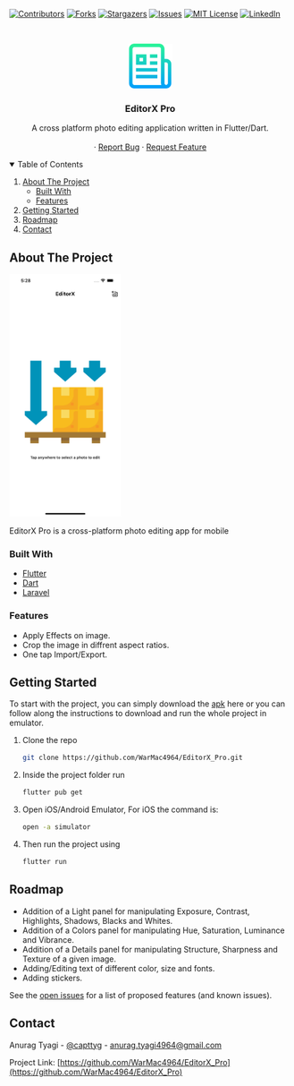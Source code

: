 

[![Contributors][contributors-shield]][contributors-url]
[![Forks][forks-shield]][forks-url]
[![Stargazers][stars-shield]][stars-url]
[![Issues][issues-shield]][issues-url]
[![MIT License][license-shield]][license-url]
[![LinkedIn][linkedin-shield]][linkedin-url]



<!-- PROJECT LOGO -->
<br />
<p align="center">
  <a href="https://github.com/WarMac4964/EditorX_Pro">
    <img src="readme/logo.png" alt="Logo" width="80" height="80">
  </a>

  <h3 align="center">EditorX Pro</h3>

  <p align="center">
    A cross platform photo editing application written in Flutter/Dart.
    <br />
    <br />
    ·
    <a href="https://github.com/WarMac4964/EditorX_Pro/issues">Report Bug</a>
    ·
    <a href="https://github.com/WarMac4964/EditorX_Pro/issues">Request Feature</a>
  </p>
</p>



<!-- TABLE OF CONTENTS -->
<details open="open">
  <summary>Table of Contents</summary>
  <ol>
    <li>
      <a href="#about-the-project">About The Project</a>
      <ul>
        <li><a href="#built-with">Built With</a></li>
        <li><a href="#Feature">Features</a></li>
      </ul>
    </li>
    <li>
      <a href="#getting-started">Getting Started</a>
    </li>
    <li><a href="#roadmap">Roadmap</a></li>
    <li><a href="#contact">Contact</a></li>
  </ol>
</details>



<!-- ABOUT THE PROJECT -->
## About The Project

<img src="readme/screenshot.png" alt="Logo" width="200" >

EditorX Pro is a cross-platform photo editing app for mobile


### Built With

* [Flutter](https://getbootstrap.com)
* [Dart](https://jquery.com)
* [Laravel](https://laravel.com)


### Features

- Apply Effects on image.
- Crop the image in diffrent aspect ratios. 
- One tap Import/Export.

<!-- GETTING STARTED -->
## Getting Started

To start with the project, you can simply download the [apk]() here or you can follow along the instructions to 
download and run the whole project in emulator.

1. Clone the repo
   ```sh
   git clone https://github.com/WarMac4964/EditorX_Pro.git
   ```
2. Inside the project folder run
   ```sh
   flutter pub get
   ```
3. Open iOS/Android Emulator, For iOS the command is:
   ```sh
   open -a simulator
   ```
4. Then run the project using
   ```sh
   flutter run
   ```


<!-- ROADMAP -->
## Roadmap

- Addition of a Light panel for manipulating Exposure, Contrast, Highlights, Shadows, Blacks and Whites.
- Addition of a Colors panel for manipulating Hue, Saturation, Luminance and Vibrance.
- Addition of a Details panel for manipulating Structure, Sharpness and Texture of a given image.
- Adding/Editing text of different color, size and fonts.
- Adding stickers.

See the [open issues](https://github.com/WarMac4964/EditorX_Pro/issues) for a list of proposed features (and known issues).


<!-- CONTACT -->
## Contact

Anurag Tyagi - [@capttyg](https://www.instagram.com/capttyg/) - anurag.tyagi4964@gmail.com

Project Link: [https://github.com/WarMac4964/EditorX_Pro](https://github.com/WarMac4964/EditorX_Pro)



[contributors-shield]: https://img.shields.io/github/contributors/WarMac4964/EditorX_Pro.svg?style=for-the-badge
[contributors-url]: https://github.com/WarMac4964/EditorX_Pro/graphs/contributors
[forks-shield]: https://img.shields.io/github/forks/WarMac4964/EditorX_Pro.svg?style=for-the-badge
[forks-url]: https://github.com/WarMac4964/EditorX_Pro/network/members
[stars-shield]: https://img.shields.io/github/stars/WarMac4964/EditorX_Pro.svg?style=for-the-badge
[stars-url]: https://github.com/WarMac4964/EditorX_Pro/stargazers
[issues-shield]: https://img.shields.io/github/issues/WarMac4964/EditorX_Pro.svg?style=for-the-badge
[issues-url]: https://github.com/WarMac4964/EditorX_Pro/issues
[license-shield]: https://img.shields.io/github/license/WarMac4964/EditorX_Pro.svg?style=for-the-badge
[license-url]: https://github.com/WarMac4964/EditorX_Pro/blob/master/LICENSE.txt
[linkedin-shield]: https://img.shields.io/badge/-LinkedIn-black.svg?style=for-the-badge&logo=linkedin&colorB=555
[linkedin-url]: https://www.linkedin.com/in/anurag-tyagi-395425178/
[project-screenshot]: readme/screenshot.png
